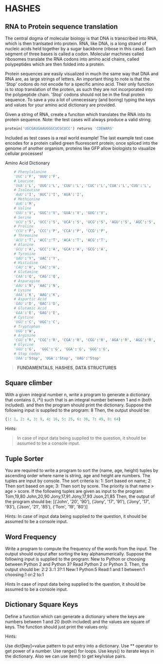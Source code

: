 # HASHES

## RNA to Protein sequence translation

The central dogma of molecular biology is that DNA is transcribed into RNA, which is then tranlsated into protein. RNA, like DNA, is a long strand of nucleic acids held together by a sugar backbone (ribose in this case). Each segment of three bases is called a codon. Molecular machines called ribosomes translate the RNA codons into amino acid chains, called polypeptides which are then folded into a protein.

Protein sequences are easily visualized in much the same way that DNA and RNA are, as large strings of letters. An important thing to note is that the 'Stop' codons do not encode for a specific amino acid. Their only function is to stop translation of the protein, as such they are not incorporated into the polypeptide chain. 'Stop' codons should not be in the final protein sequence. To save a you a lot of unnecessary (and boring) typing the keys and values for your amino acid dictionary are provided.

Given a string of RNA, create a funciton which translates the RNA into its protein sequence. Note: the test cases will always produce a valid string.
```python
protein('UGCGAUGAAUGGGCUCGCUCC') returns 'CDEWARS'
```

Included as test cases is a real world example! The last example test case encodes for a protein called green fluorescent protein; once spliced into the genome of another organism, proteins like GFP allow biologists to visualize cellular processes!

Amino Acid Dictionary
```python
    # Phenylalanine
    'UUC':'F', 'UUU':'F',
    # Leucine
    'UUA':'L', 'UUG':'L', 'CUU':'L', 'CUC':'L','CUA':'L','CUG':'L', 
    # Isoleucine
    'AUU':'I', 'AUC':'I', 'AUA':'I', 
    # Methionine
    'AUG':'M', 
    # Valine
    'GUU':'V', 'GUC':'V', 'GUA':'V', 'GUG':'V', 
    # Serine
    'UCU':'S', 'UCC':'S', 'UCA':'S', 'UCG':'S', 'AGU':'S', 'AGC':'S', 
    # Proline
    'CCU':'P', 'CCC':'P', 'CCA':'P', 'CCG':'P', 
    # Threonine
    'ACU':'T', 'ACC':'T', 'ACA':'T', 'ACG':'T',
    # Alanine
    'GCU':'A', 'GCC':'A', 'GCA':'A', 'GCG':'A', 
    # Tyrosine
    'UAU':'Y', 'UAC':'Y', 
    # Histidine
    'CAU':'H', 'CAC':'H',
    # Glutamine
    'CAA':'Q', 'CAG':'Q', 
    # Asparagine
    'AAU':'N', 'AAC':'N', 
    # Lysine
    'AAA':'K', 'AAG':'K',
    # Aspartic Acid
    'GAU':'D', 'GAC':'D', 
    # Glutamic Acid
    'GAA':'E', 'GAG':'E',
    # Cystine
    'UGU':'C', 'UGC':'C',
    # Tryptophan
    'UGG':'W', 
    # Arginine
    'CGU':'R', 'CGC':'R', 'CGA':'R', 'CGG':'R', 'AGA':'R', 'AGG':'R', 
    # Glycine
    'GGU':'G',  'GGC':'G', 'GGA':'G', 'GGG':'G', 
    # Stop codon
    'UAA':'Stop', 'UGA':'Stop', 'UAG':'Stop'
```

> **FUNDAMENTALS**, **HASHES**, **DATA STRUCTURES**

## Square climber

With a given integral number n, write a program to generate a dictionary that contains (i, i*i) such that is an integral number between 1 and n (both included). and then the program should print the dictionary.
Suppose the following input is supplied to the program:
8
Then, the output should be:
```python
{1: 1, 2: 4, 3: 9, 4: 16, 5: 25, 6: 36, 7: 49, 8: 64}
```
Hints:
> In case of input data being supplied to the question, it should be assumed to be a console input.

## Tuple Sorter

You are required to write a program to sort the (name, age, height) tuples by ascending order where name is string, age and height are numbers. The tuples are input by console. The sort criteria is:
1: Sort based on name;
2: Then sort based on age;
3: Then sort by score.
The priority is that name > age > score.
If the following tuples are given as input to the program:
Tom,19,80
John,20,90
Jony,17,91
Jony,17,93
Json,21,85
Then, the output of the program should be:
[('John', '20', '90'), ('Jony', '17', '91'), ('Jony', '17', '93'), ('Json', '21', '85'), ('Tom', '19', '80')]

Hints:
In case of input data being supplied to the question, it should be assumed to be a console input.

## Word Frequency

Write a program to compute the frequency of the words from the input. The output should output after sorting the key alphanumerically. 
Suppose the following input is supplied to the program:
New to Python or choosing between Python 2 and Python 3? Read Python 2 or Python 3.
Then, the output should be:
2:2
3.:1
3?:1
New:1
Python:5
Read:1
and:1
between:1
choosing:1
or:2
to:1

Hints
In case of input data being supplied to the question, it should be assumed to be a console input.

## Dictionary Square Keys

Define a function which can generate a dictionary where the keys are numbers between 1 and 20 (both included) and the values are square of keys. The function should just print the values only.

Hints:

Use dict[key]=value pattern to put entry into a dictionary.
Use ** operator to get power of a number.
Use range() for loops.
Use keys() to iterate keys in the dictionary. Also we can use item() to get key/value pairs.
